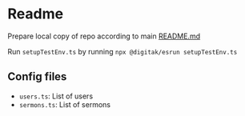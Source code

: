 # Readme

Prepare local copy of repo according to main [README.md](./README.md)

Run `setupTestEnv.ts` by running `npx @digitak/esrun setupTestEnv.ts`

## Config files

- `users.ts`: List of users
- `sermons.ts`: List of sermons
